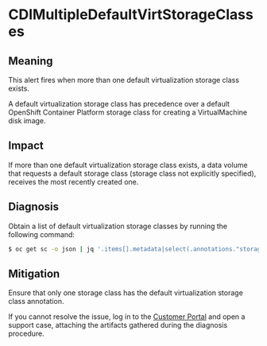 # CDIMultipleDefaultVirtStorageClasses

## Meaning

This alert fires when more than one default virtualization storage class exists.

A default virtualization storage class has precedence over a default OpenShift
Container Platform
storage class for creating a VirtualMachine disk image.

## Impact

If more than one default virtualization storage class exists, a data volume that
requests a default storage class (storage class not explicitly specified),
receives the most recently created one.

## Diagnosis

Obtain a list of default virtualization storage classes by running the following
command:

```bash
$ oc get sc -o json | jq '.items[].metadata|select(.annotations."storageclass.kubevirt.io/is-default-virt-class"=="true")|.name'
```

## Mitigation

Ensure that only one storage class has the default virtualization storage class
annotation.

If you cannot resolve the issue, log in to the
[Customer Portal](https://access.redhat.com) and open a support case,
attaching the artifacts gathered during the diagnosis procedure.